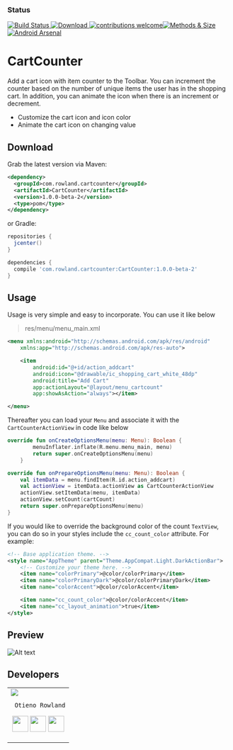 ### Status
[![Build Status](https://travis-ci.org/RowlandOti/CartCounter.svg?branch=master)](https://travis-ci.org/RowlandOti/CartCounter)[ ![Download](https://api.bintray.com/packages/rowlandoti/maven/CartCounter/images/download.svg) ](https://bintray.com/rowlandoti/maven/CartCounter/_latestVersion)[![contributions welcome](https://img.shields.io/badge/contributions-welcome-brightgreen.svg?style=flat)](https://github.com/dwyl/esta/issues)[![Methods & Size](https://img.shields.io/badge/Methods%20and%20size-98%20|%2025%20KB-e91e63.svg)](http://www.methodscount.com/?lib=com.rowland.cartcounter%3ACartCounter%3A1.0.0-beta-1)[![Android Arsenal](https://img.shields.io/badge/Android%20Arsenal-CartCounter-brightgreen.svg?style=flat)](https://android-arsenal.com/details/1/6279)
# CartCounter
Add a cart icon with item counter to the Toolbar. You can increment the counter based on the number of unique items the user has in the shopping cart. In addition, you can animate the icon when there is an increment or decrement.
* Customize the cart icon and icon color
* Animate the cart icon on changing value

## Download
Grab the latest version via Maven:
```xml
<dependency>
  <groupId>com.rowland.cartcounter</groupId>
  <artifactId>CartCounter</artifactId>
  <version>1.0.0-beta-2</version>
  <type>pom</type>
</dependency>
```
or Gradle:
```groovy
repositories {
  jcenter()
}

dependencies {
  compile 'com.rowland.cartcounter:CartCounter:1.0.0-beta-2'
}
```

## Usage
Usage is very simple and easy to incorporate. You can use it like below

>res/menu/menu_main.xml
```xml
<menu xmlns:android="http://schemas.android.com/apk/res/android"
    xmlns:app="http://schemas.android.com/apk/res-auto">

    <item
        android:id="@+id/action_addcart"
        android:icon="@drawable/ic_shopping_cart_white_48dp"
        android:title="Add Cart"
        app:actionLayout="@layout/menu_cartcount"
        app:showAsAction="always"></item>

</menu>
```

Thereafter you can load your `Menu` and associate it with the `CartCounterActionView` in code like below
```kotlin
override fun onCreateOptionsMenu(menu: Menu): Boolean {
        menuInflater.inflate(R.menu.menu_main, menu)
        return super.onCreateOptionsMenu(menu)
    }

override fun onPrepareOptionsMenu(menu: Menu): Boolean {
    val itemData = menu.findItem(R.id.action_addcart)
    val actionView = itemData.actionView as CartCounterActionView
    actionView.setItemData(menu, itemData)
    actionView.setCount(cartCount)
    return super.onPrepareOptionsMenu(menu)
}
```

If you would like to override the background color of the count `TextView`, you can do so in your styles include the `cc_count_color` attribute. For example:
```xml
<!-- Base application theme. -->
<style name="AppTheme" parent="Theme.AppCompat.Light.DarkActionBar">
    <!-- Customize your theme here. -->
    <item name="colorPrimary">@color/colorPrimary</item>
    <item name="colorPrimaryDark">@color/colorPrimaryDark</item>
    <item name="colorAccent">@color/colorAccent</item>

    <item name="cc_count_color">@color/colorAccent</item>
    <item name="cc_layout_animation">true</item>
</style>
```

## Preview

![Alt text](https://github.com/RowlandOti/CartCounter/blob/master/documentation/illustration/preview.gif?raw=true "CartCounter Preview")        


## Developers
<table>
<tr>
<td>
     <img src="https://avatars2.githubusercontent.com/u/8356008?v=4&s=150" />
     
     Otieno Rowland

<p align="center">
<a href = "https://github.com/rowlandoti"><img src = "http://www.iconninja.com/files/241/825/211/round-collaboration-social-github-code-circle-network-icon.svg" width="36" height = "36"/></a>
<a href = "https://twitter.com/"><img src = "https://www.shareicon.net/download/2016/07/06/107115_media.svg" width="36" height="36"/></a>
<a href = "https://www.linkedin.com/"><img src = "http://www.iconninja.com/files/863/607/751/network-linkedin-social-connection-circular-circle-media-icon.svg" width="36" height="36"/></a>
</p>
</td>


</tr> 
  </table>